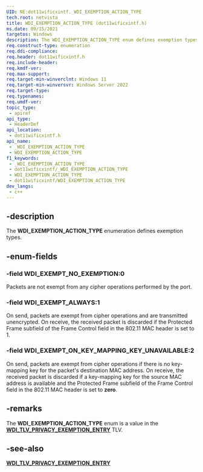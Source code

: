 ```yaml
---
UID: NE:dot11wificxintf._WDI_EXEMPTION_ACTION_TYPE
tech.root: netvista
title: WDI_EXEMPTION_ACTION_TYPE (dot11wificxintf.h)
ms.date: 09/15/2021
targetos: Windows
description: The WDI_EXEMPTION_ACTION_TYPE enum defines exemption types.
req.construct-type: enumeration
req.ddi-compliance: 
req.header: dot11wificxintf.h
req.include-header: 
req.kmdf-ver: 
req.max-support: 
req.target-min-winverclnt: Windows 11 
req.target-min-winversvr: Windows Server 2022
req.target-type: 
req.typenames: 
req.umdf-ver: 
topic_type:
 - apiref
api_type:
 - HeaderDef
api_location:
 - dot11wificxintf.h
api_name:
 - _WDI_EXEMPTION_ACTION_TYPE
 - WDI_EXEMPTION_ACTION_TYPE
f1_keywords:
 - _WDI_EXEMPTION_ACTION_TYPE
 - dot11wificxintf/_WDI_EXEMPTION_ACTION_TYPE
 - WDI_EXEMPTION_ACTION_TYPE
 - dot11wificxintf/WDI_EXEMPTION_ACTION_TYPE
dev_langs:
 - c++
---
```


## -description

The **WDI_EXEMPTION_ACTION_TYPE** enumeration defines exemption types.

## -enum-fields

### -field WDI_EXEMPT_NO_EXEMPTION:0

Packets are not exempt from any cipher operations performed by the port.

### -field WDI_EXEMPT_ALWAYS:1

On send, packets are exempt from cipher operations and are transmitted unencrypted. On receive, the received packet is discarded if the Protected Frame subfield of the Frame Control field in the 802.11 MAC header is set to 1.

### -field WDI_EXEMPT_ON_KEY_MAPPING_KEY_UNAVAILABLE:2

On send, packets are exempt from cipher operations if there is no key-mapping key for the packet's destination MAC address. On receive, the received packet is discarded if a key-mapping key for the source MAC address is available and the Protected Frame subfield of the Frame Control field in the 802.11 MAC header is set to **zero**.


## -remarks

The **WDI_EXEMPTION_ACTION_TYPE** enum is a value in the [**WDI_TLV_PRIVACY_EXEMPTION_ENTRY**](/windows-hardware/drivers/netcx/wdi-tlv-privacy-exemption-entry) TLV.

## -see-also

[**WDI_TLV_PRIVACY_EXEMPTION_ENTRY**](/windows-hardware/drivers/netcx/wdi-tlv-privacy-exemption-entry)
